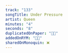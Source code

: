 ```yaml
---
track: "133"
songTitle: Under Pressure
artist: Queen
minutes: "4"
seconds: "8"
duplicatedOnPaper: "👍🏻"
addedOnRYM: "👍🏻"
sharedOnMonoquin: ❌
---
```

